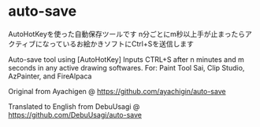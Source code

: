 # auto-save

AutoHotKeyを使った自動保存ツールです
n分ごとにm秒以上手が止まったらアクティブになっているお絵かきソフトにCtrl+Sを送信します

Auto-save tool using [AutoHotKey]
Inputs CTRL+S after n minutes and m seconds in any active drawing softwares. 
For: Paint Tool Sai, Clip Studio, AzPainter, and FireAlpaca

Original from Ayachigen @ https://github.com/ayachigin/auto-save

Translated to English from DebuUsagi @ https://github.com/DebuUsagi/auto-save
